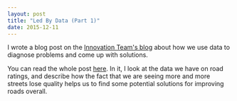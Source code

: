 ```yaml
---
layout: post
title: "Led By Data (Part 1)"
date: 2015-12-11
---
```

I wrote a blog post on the [Innovation Team's blog](www.innovatesyracuse.com) about how we use data to diagnose problems and come up with solutions.

You can read the whole post [here](http://www.innovatesyracuse.com/blog/led-by-data). In it, I look at the data we have on road ratings, and describe how the fact that we are seeing more and more streets lose quality helps us to find some potential solutions for improving roads overall.
